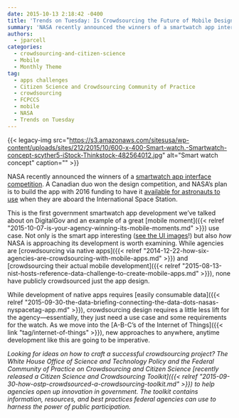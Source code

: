 ```yaml
---
date: 2015-10-13 2:18:42 -0400
title: 'Trends on Tuesday: Is Crowdsourcing the Future of Mobile Design and Development?'
summary: 'NASA recently announced the winners of a smartwatch app interface competition. A Canadian duo won the design competition, and NASA&rsquo;s plan is to build the app with 2016 funding to have it available for astronauts to use when they are aboard the International Space Station. This is the first government smartwatch app development we&rsquo;ve talked about'
authors:
  - jparcell
categories:
  - crowdsourcing-and-citizen-science
  - Mobile
  - Monthly Theme
tag:
  - apps challenges
  - Citizen Science and Crowdsourcing Community of Practice
  - crowdsourcing
  - FCPCCS
  - mobile
  - NASA
  - Trends on Tuesday
---
```


{{< legacy-img src="https://s3.amazonaws.com/sitesusa/wp-content/uploads/sites/212/2015/10/600-x-400-Smart-watch.-Smartwatch-concept-scyther5-iStock-Thinkstock-482564012.jpg" alt="Smart watch concept" caption="" >}} 

NASA recently announced the winners of a [smartwatch app interface competition](http://fedscoop.com/nasa-names-winner-in-smartwatch-app-design-contest). A Canadian duo won the design competition, and NASA’s plan is to build the app with 2016 funding to have it [available for astronauts to use](https://www.freelancer.com/contest/NASA-Challenge-Astronaut-Smartwatch-App-Interface-Design-261634.html) when they are aboard the International Space Station.

This is the first government smartwatch app development we’ve talked about on DigitalGov and an example of a great [mobile moment]({{< relref "2015-10-07-is-your-agency-winning-its-mobile-moments.md" >}}) use case. Not only is the smart app interesting ([see the UI images](https://www.freelancer.com/contest/NASA-Challenge-Astronaut-Smartwatch-App-Interface-Design-261634-byentry-6597765.html)!) but also _how_ NASA is approaching its development is worth examining. While agencies are [crowdsourcing via native apps]({{< relref "2014-12-22-how-six-agencies-are-crowdsourcing-with-mobile-apps.md" >}}) and [crowdsourcing their actual mobile development]({{< relref "2015-08-13-nist-hosts-reference-data-challenge-to-create-mobile-apps.md" >}}), none have publicly crowdsourced just the app design.

While development of native apps requires [easily consumable data]({{< relref "2015-09-30-the-data-briefing-connecting-the-data-dots-nasas-nyspacetag-app.md" >}}), crowdsourcing design requires a little less lift for the agency—essentially, they just need a use case and some requirements for the watch. As we move into the [A-B-C’s of the Internet of Things]({{< link "tag/internet-of-things" >}}), new approaches to anywhere, anytime development like this are going to be imperative.

_Looking for ideas on how to craft a successful crowdsourcing project? The White House Office of Science and Technology Policy and the Federal Community of Practice on Crowdsourcing and Citizen Science [recently released a Citizen Science and Crowdsourcing Toolkit]({{< relref "2015-09-30-how-ostp-crowdsourced-a-crowdsourcing-toolkit.md" >}}) to help agencies open up innovation in government. The toolkit contains information, resources, and best practices federal agencies can use to harness the power of public participation._